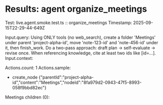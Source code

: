 # Results: agent organize_meetings

Test: live.agent.smoke.test.ts :: organize_meetings
Timestamp: 2025-09-15T22-29-44-649Z

Input.query: Using ONLY tools (no web_search), create a folder 'Meetings' under parent 'project-alpha-id', move 'note-123-id' and 'note-456-id' under it, then finish_work. Do a two-pass approach: draft plan -> self-evaluate -> revise once. When referencing knowledge, cite at least two ids like [id=...].
Input.context: 

Actions.count: 1
Actions.sample:
- create_node {"parentId":"project-alpha-id","content":"Meetings","nodeId":"8fa979d2-0943-47f5-8993-058f9bbd82ec"}

Meetings children (0):
